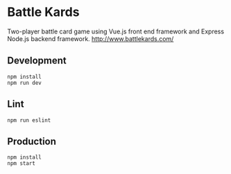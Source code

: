 # Battle Kards
Two-player battle card game using Vue.js front end framework and Express Node.js backend framework.
http://www.battlekards.com/

## Development
```shell
npm install
npm run dev
```

## Lint
```shell
npm run eslint
```

## Production
```shell
npm install
npm start
```
